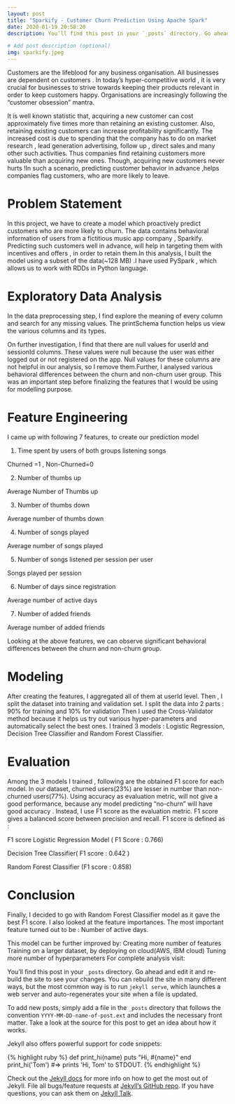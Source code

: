 ```yaml
---
layout: post
title: "Sparkify - Customer Churn Prediction Using Apache Spark"
date: 2020-01-19 20:58:20
description: You’ll find this post in your `_posts` directory. Go ahead and edit it and re-build the site to see your changes. 

# Add post description (optional)
img: sparkify.jpeg
---
```


Customers are the lifeblood for any business organisation. All businesses are dependent on customers . In today’s hyper-competitive world , it is very crucial for businesses to strive towards keeping their products relevant in order to keep customers happy. Organisations are increasingly following the “customer obsession” mantra.

It is well known statistic that, acquiring a new customer can cost approximately five times more than retaining an existing customer. Also, retaining existing customers can increase profitability significantly. The increased cost is due to spending that the company has to do on market research , lead generation advertising, follow up , direct sales and many other such activities. Thus companies find retaining customers more valuable than acquiring new ones. Though, acquiring new customers never hurts !In such a scenario, predicting customer behavior in advance ,helps companies flag customers, who are more likely to leave.



# Problem Statement
In this project, we have to create a model which proactively predict customers who are more likely to churn. The data contains behavioral information of users from a fictitious music app company , Sparkify. Predicting such customers well in advance, will help in targeting them with incentives and offers , in order to retain them.In this analysis, I built the model using a subset of the data(~128 MB) .I have used PySpark , which allows us to work with RDDs in Python language.

# Exploratory Data Analysis
In the data preprocessing step, I find explore the meaning of every column and search for any missing values. The printSchema function helps us view the various columns and its types.

On further investigation, I find that there are null values for userId and sessionId columns. These values were null because the user was either logged out or not registered on the app. Null values for these columns are not helpful in our analysis, so I remove them.Further, I analysed various behavioral differences between the churn and non-churn user group. This was an important step before finalizing the features that I would be using for modelling purpose.

# Feature Engineering
I came up with following 7 features, to create our prediction model

1. Time spent by users of both groups listening songs

Churned =1 , Non-Churned=0

2. Number of thumbs up

Average Number of Thumbs up

3. Number of thumbs down

Average number of thumbs down

4. Number of songs played

Average number of songs played

5. Number of songs listened per session per user

Songs played per session

6. Number of days since registration

Average number of active days

7. Number of added friends

Average number of added friends

Looking at the above features, we can observe significant behavioral differences between the churn and non-churn group.

# Modeling
After creating the features, I aggregated all of them at userId level. Then , I split the dataset into training and validation set.
I split the data into 2 parts : 90% for training and 10% for validation
Then I used the Cross-Validator method because it helps us try out various hyper-parameters and automatically select the best ones.
I trained 3 models : Logistic Regression, Decision Tree Classifier and Random Forest Classifier.

# Evaluation
Among the 3 models I trained , following are the obtained F1 score for each model. In our dataset, churned users(23%) are lesser in number than non-churned users(77%). Using accuracy as evaluation metric, will not give a good performance, because any model predicting “no-churn” will have good accuracy . Instead, I use F1 score as the evaluation metric. F1 score gives a balanced score between precision and recall. F1 score is defined as :

F1 score
Logistic Regression Model ( F1 Score : 0.766)

Decision Tree Classifier( F1 score : 0.642 )

Random Forest Classifier (F1 score : 0.858)

# Conclusion
Finally, I decided to go with Random Forest Classifier model as it gave the best F1 score. I also looked at the feature importances. The most important feature turned out to be : Number of active days.

This model can be further improved by:
Creating more number of features
Training on a larger dataset, by deploying on cloud(AWS, IBM cloud)
Tuning more number of hyperparameters
For complete analysis visit:


You’ll find this post in your `_posts` directory. Go ahead and edit it and re-build the site to see your changes. You can rebuild the site in many different ways, but the most common way is to run `jekyll serve`, which launches a web server and auto-regenerates your site when a file is updated.

To add new posts, simply add a file in the `_posts` directory that follows the convention `YYYY-MM-DD-name-of-post.ext` and includes the necessary front matter. Take a look at the source for this post to get an idea about how it works.

Jekyll also offers powerful support for code snippets:

{% highlight ruby %}
def print_hi(name)
  puts "Hi, #{name}"
end
print_hi('Tom')
#=> prints 'Hi, Tom' to STDOUT.
{% endhighlight %}

Check out the [Jekyll docs][jekyll-docs] for more info on how to get the most out of Jekyll. File all bugs/feature requests at [Jekyll’s GitHub repo][jekyll-gh]. If you have questions, you can ask them on [Jekyll Talk][jekyll-talk].

[jekyll-docs]: https://jekyllrb.com/docs/home
[jekyll-gh]:   https://github.com/jekyll/jekyll
[jekyll-talk]: https://talk.jekyllrb.com/
